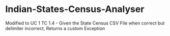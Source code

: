 # Indian-States-Census-Analyser

Modified to UC 1 TC 1.4 - Given the State Census CSV File when correct but delimiter incorrect, Returns a custom Exception
